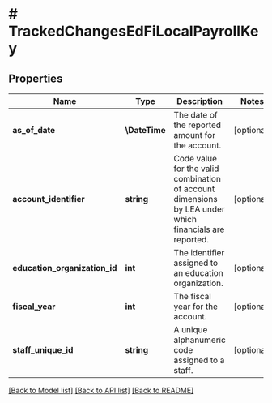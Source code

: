 # # TrackedChangesEdFiLocalPayrollKey

## Properties

Name | Type | Description | Notes
------------ | ------------- | ------------- | -------------
**as_of_date** | **\DateTime** | The date of the reported amount for the account. | [optional]
**account_identifier** | **string** | Code value for the valid combination of account dimensions by LEA under which financials are reported. | [optional]
**education_organization_id** | **int** | The identifier assigned to an education organization. | [optional]
**fiscal_year** | **int** | The fiscal year for the account. | [optional]
**staff_unique_id** | **string** | A unique alphanumeric code assigned to a staff. | [optional]

[[Back to Model list]](../../README.md#models) [[Back to API list]](../../README.md#endpoints) [[Back to README]](../../README.md)
